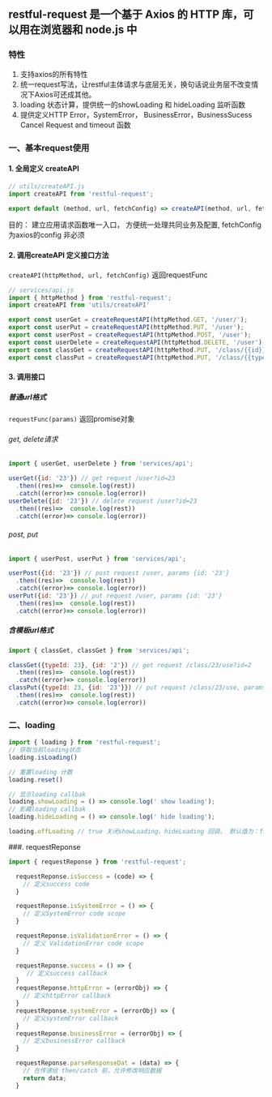 ## restful-request 是一个基于 Axios 的 HTTP 库，可以用在浏览器和 node.js 中
### 特性
1. 支持axios的所有特性
2. 统一request写法，让restful主体请求与底层无关，换句话说业务层不改变情况下Axios可还成其他。
3. loading 状态计算，提供统一的showLoading 和 hideLoading 监听函数
4. 提供定义HTTP Error，SystemError， BusinessError，BusinessSucess Cancel Request and timeout 函数

### 一、基本request使用
#### 1. 全局定义 createAPI
```js
// utils/createAPI.js
import createAPI from 'restful-request';

export default (method, url, fetchConfig) => createAPI(method, url, fetchConfig);
```
目的： 建立应用请求函数唯一入口， 方便统一处理共同业务及配置, fetchConfig为axios的config 非必须

#### 2. 调用createAPI 定义接口方法
`createAPI(httpMethod, url, fetchConfig)`  返回requestFunc
```js
// services/api.js
import { httpMethod } from 'restful-request';
import createAPI from 'utils/createAPI'

export const userGet = createRequestAPI(httpMethod.GET, '/user/');
export const userPut = createRequestAPI(httpMethod.PUT, '/user');
export const userPost = createRequestAPI(httpMethod.POST, '/user');
export const userDelete = createRequestAPI(httpMethod.DELETE, '/user');
export const classGet = createRequestAPI(httpMethod.PUT, '/class/{{id}}/user');
export const classPut = createRequestAPI(httpMethod.PUT, '/class/{{typeId}}/user');
```

#### 3. 调用接口
##### 普通url格式
`requestFunc(params)`  返回promise对象
###### get, delete请求
```js
import { userGet, userDelete } from 'services/api';

userGet({id: '23'}) // get request /user?id=23
  .then((res)=>  console.log(rest))
  .catch((error)=> console.log(error))
userDelete({id: '23'}) // delete request /user?id=23
  .then((res)=>  console.log(rest))
  .catch((error)=> console.log(error))
```

###### post, put
```js
import { userPost, userPut } from 'services/api';

userPost({id: '23'}) // post request /user, params {id: '23'}
  .then((res)=>  console.log(rest))
  .catch((error)=> console.log(error))
userPut({id: '23'}) // put request /user, params {id: '23'}
  .then((res)=>  console.log(rest))
  .catch((error)=> console.log(error))
```
##### 含模板url格式

```js
import { classGet, classGet } from 'services/api';

classGet({typeId: 23}, {id: '2'}) // get request /class/23/use?id=2
  .then((res)=>  console.log(rest))
  .catch((error)=> console.log(error))
classPut({typeId: 23, {id: '23'}}) // put request /class/23/use, params {id: '23'}
  .then((res)=>  console.log(rest))
  .catch((error)=> console.log(error))
```

### 二、loading
```js
import { loading } from 'restful-request';
// 获取当前loading状态
loading.isLoading()

// 重置loading 计数
loading.reset()

// 显示loading callbak
loading.showLoading = () => console.log(' show loading');
// 影藏loading callbak
loading.hideLoading = () => console.log(' hide loading');

loading.offLoading // true 关闭showLoading，hideLoading 回调， 默认值为：false
```
###. requestReponse
```js
import { requestReponse } from 'restful-request';

  requestReponse.isSuccess = (code) => {
    // 定义success code
  }

  requestReponse.isSystemError = () => {
    // 定义SystemError code scope
  }

  requestReponse.isValidationError = () => {
    // 定义 ValidationError code scope
  }

  requestReponse.success = () => {
     // 定义success callback
  }
  requestReponse.httpError = (errorObj) => {
    // 定义httpError callback
  }
  requestReponse.systemError = (errorObj) => {
    // 定义systemError callback
  }
  requestReponse.businessError = (errorObj) => {
    // 定义businessError callback
  }

  requestReponse.parseResponseDat = (data) => {
    // 在传递给 then/catch 前，允许修改响应数据
    return data;
  }
```